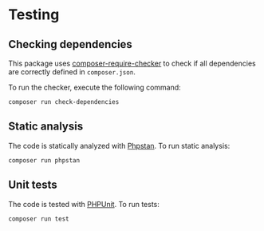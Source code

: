 # Testing

## Checking dependencies

This package uses [composer-require-checker](https://github.com/maglnet/ComposerRequireChecker) to check if all dependencies are correctly defined in `composer.json`.

To run the checker, execute the following command:

```shell
composer run check-dependencies
```

## Static analysis

The code is statically analyzed with [Phpstan](https://phpstan.org/). To run static analysis:

```shell
composer run phpstan
```

## Unit tests

The code is tested with [PHPUnit](https://phpunit.de/). To run tests:

```
composer run test
```
